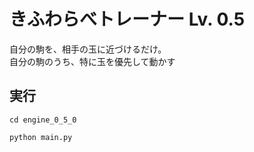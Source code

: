 # きふわらべトレーナー Lv. 0.5

自分の駒を、相手の玉に近づけるだけ。  
自分の駒のうち、特に玉を優先して動かす  


## 実行

```shell
cd engine_0_5_0

python main.py
```
